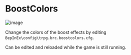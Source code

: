 # BoostColors

![image](https://github.com/TRPG0/BRC-BoostColors/assets/80716066/89387382-e11b-4c45-a24c-ead47ad07c64)

Change the colors of the boost effects by editing `BepInEx\config\trpg.brc.boostcolors.cfg`.

Can be edited and reloaded while the game is still running.

